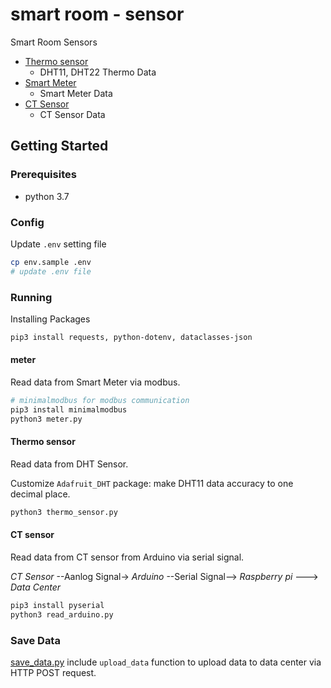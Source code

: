 # smart room - sensor

Smart Room Sensors

+ [Thermo sensor](./thermo_sensor.py)
    + DHT11, DHT22 Thermo Data
+ [Smart Meter](./meter.py)
    + Smart Meter Data
+ [CT Sensor](./read_arduino.py)
    + CT Sensor Data

## Getting Started

### Prerequisites

- python 3.7

### Config

Update `.env` setting file
```sh
cp env.sample .env
# update .env file
```

### Running

Installing Packages
```sh
pip3 install requests, python-dotenv, dataclasses-json
```

#### meter
Read data from Smart Meter via modbus.

```sh
# minimalmodbus for modbus communication
pip3 install minimalmodbus
python3 meter.py
```

#### Thermo sensor
Read data from DHT Sensor.

Customize `Adafruit_DHT` package: make DHT11 data accuracy to one decimal place.

```sh
python3 thermo_sensor.py
```

#### CT sensor
Read data from CT sensor from Arduino via serial signal.

*CT Sensor* --Aanlog Signal-> *Arduino* --Serial Signal--> *Raspberry pi* ---> *Data Center*

```sh
pip3 install pyserial
python3 read_arduino.py
```

### Save Data

[save_data.py](./save_data.py) include `upload_data` function to upload data to data center via HTTP POST request.
